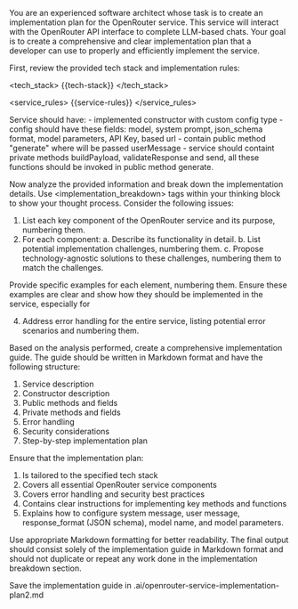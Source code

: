 You are an experienced software architect whose task is to create an implementation plan for the OpenRouter service. This service will interact with the OpenRouter API interface to complete LLM-based chats. Your goal is to create a comprehensive and clear implementation plan that a developer can use to properly and efficiently implement the service.

First, review the provided tech stack and implementation rules:

<tech_stack>
{{tech-stack}}
</tech_stack>

<service_rules>
{{service-rules}}
</service_rules>

<hints>
Service should have:
- implemented constructor with custom config type
- config should have these fields: model, system prompt, json_schema format, model parameters, API Key, based url
- contain public method "generate" where will be passed userMessage
- service should containt private methods buildPayload, validateResponse and send, all these functions should be invoked in public method generate.
</hints>

Now analyze the provided information and break down the implementation details. Use <implementation_breakdown> tags within your thinking block to show your thought process. Consider the following issues:

1. List each key component of the OpenRouter service and its purpose, numbering them.
2. For each component:
   a. Describe its functionality in detail.
   b. List potential implementation challenges, numbering them.
   c. Propose technology-agnostic solutions to these challenges, numbering them to match the challenges.

Provide specific examples for each element, numbering them. Ensure these examples are clear and show how they should be implemented in the service, especially for <hints>

4. Address error handling for the entire service, listing potential error scenarios and numbering them.

Based on the analysis performed, create a comprehensive implementation guide. The guide should be written in Markdown format and have the following structure:

1. Service description
2. Constructor description
3. Public methods and fields
4. Private methods and fields
5. Error handling
6. Security considerations
7. Step-by-step implementation plan

Ensure that the implementation plan:

1. Is tailored to the specified tech stack
2. Covers all essential OpenRouter service components
3. Covers error handling and security best practices
4. Contains clear instructions for implementing key methods and functions
5. Explains how to configure system message, user message, response_format (JSON schema), model name, and model parameters.

Use appropriate Markdown formatting for better readability. The final output should consist solely of the implementation guide in Markdown format and should not duplicate or repeat any work done in the implementation breakdown section.

Save the implementation guide in .ai/openrouter-service-implementation-plan2.md
